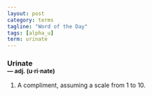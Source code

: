 ```yaml
---
layout: post
category: terms
tagline: "Word of the Day"
tags: [alpha_u]
term: urinate
---
```


<h3>Urinate<br/> <small>&mdash; adj. (u<span>&middot;</span>ri<span>&middot;</span>nate)</small></h3>
<p><ol>
<li>A compliment, assuming a scale from 1 to 10.</li>
</ol></p>
